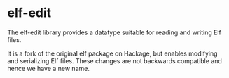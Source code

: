 # elf-edit
The elf-edit library provides a datatype suitable for reading and writing Elf files.

It is a fork of the original elf package on Hackage, but enables modifying
and serializing Elf files.  These changes are not backwards compatible and hence
we have a new name.
